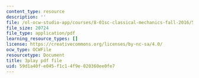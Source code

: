 ```yaml
---
content_type: resource
description: ''
file: /ol-ocw-studio-app/courses/8-01sc-classical-mechanics-fall-2016/59d1a40fe045f1c14f9e020360ee0fe7_flwYlUfw4WU.pdf
file_size: 20724
file_type: application/pdf
learning_resource_types: []
license: https://creativecommons.org/licenses/by-nc-sa/4.0/
ocw_type: OCWFile
resourcetype: Document
title: 3play pdf file
uid: 59d1a40f-e045-f1c1-4f9e-020360ee0fe7
---
```

